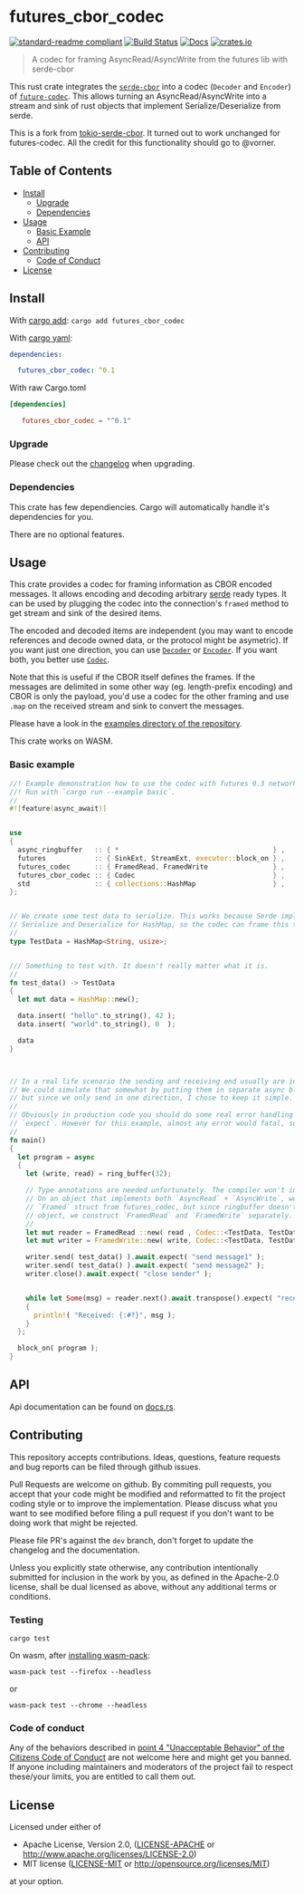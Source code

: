 # futures_cbor_codec

[![standard-readme compliant](https://img.shields.io/badge/readme%20style-standard-brightgreen.svg?style=flat-square)](https://github.com/RichardLitt/standard-readme)
[![Build Status](https://api.travis-ci.org/najamelan/futures_cbor_codec.svg?branch=master)](https://travis-ci.org/najamelan/futures_cbor_codec)
[![Docs](https://docs.rs/futures_cbor_codec/badge.svg)](https://docs.rs/futures_cbor_codec)
[![crates.io](https://img.shields.io/crates/v/futures_cbor_codec.svg)](https://crates.io/crates/futures_cbor_codec)


> A codec for framing AsyncRead/AsyncWrite from the futures lib with serde-cbor

This rust crate integrates the [`serde-cbor`](https://crates.io/crates/serde-cbor) into a codec
(`Decoder` and `Encoder`) of [`future-codec`](https://crates.io/crates/futures-codec). This allows
turning an AsyncRead/AsyncWrite into a stream and sink of rust objects that implement Serialize/Deserialize from serde.

This is a fork from [tokio-serde-cbor](https://crates.io/crates/tokio-serde-cbor).
It turned out to work unchanged for futures-codec. All the credit for this functionality should go to @vorner.

## Table of Contents

- [Install](#install)
  - [Upgrade](#upgrade)
  - [Dependencies](#dependencies)
- [Usage](#usage)
  - [Basic Example](#basic-example)
  - [API](#api)
- [Contributing](#contributing)
  - [Code of Conduct](#code-of-conduct)
- [License](#license)


## Install
With [cargo add](https://github.com/killercup/cargo-edit):
`cargo add futures_cbor_codec`

With [cargo yaml](https://gitlab.com/storedbox/cargo-yaml):
```yaml
dependencies:

  futures_cbor_codec: ^0.1
```

With raw Cargo.toml
```toml
[dependencies]

   futures_cbor_codec = "^0.1"
```

### Upgrade

Please check out the [changelog](https://github.com/najamelan/futures_cbor_codec/blob/master/CHANGELOG.md) when upgrading.

### Dependencies

This crate has few dependiencies. Cargo will automatically handle it's dependencies for you.

There are no optional features.


## Usage

This crate provides a codec for framing information as CBOR encoded messages. It allows
encoding and decoding arbitrary [serde](https://serde.rs) ready types. It can be used by
plugging the codec into the connection's `framed` method to get stream and sink of the desired
items.

The encoded and decoded items are independent (you may want to encode references and decode
owned data, or the protocol might be asymetric). If you want just one direction, you can use
[`Decoder`](struct.Decoder.html) or [`Encoder`](struct.Encoder.html). If you want both, you
better use [`Codec`](struct.Codec.html).

Note that this is useful if the CBOR itself defines the frames. If the messages are delimited
in some other way (eg. length-prefix encoding) and CBOR is only the payload, you'd use a codec
for the other framing and use `.map` on the received stream and sink to convert the messages.

Please have a look in the [examples directory of the repository](https://github.com/najamelan/futures_cbor_codec/tree/master/examples).

This crate works on WASM.


### Basic example
```rust
//! Example demonstration how to use the codec with futures 0.3 networking and the futures_codec crate.
//! Run with `cargo run --example basic`.
//
#![feature(async_await)]


use
{
  async_ringbuffer   :: { *                                      } ,
  futures            :: { SinkExt, StreamExt, executor::block_on } ,
  futures_codec      :: { FramedRead, FramedWrite                } ,
  futures_cbor_codec :: { Codec                                  } ,
  std                :: { collections::HashMap                   } ,
};


// We create some test data to serialize. This works because Serde implements
// Serialize and Deserialize for HashMap, so the codec can frame this type.
//
type TestData = HashMap<String, usize>;


/// Something to test with. It doesn't really matter what it is.
//
fn test_data() -> TestData
{
  let mut data = HashMap::new();

  data.insert( "hello".to_string(), 42 );
  data.insert( "world".to_string(), 0  );

  data
}



// In a real life scenario the sending and receiving end usually are in different processes.
// We could simulate that somewhat by putting them in separate async blocks and spawning those,
// but since we only send in one direction, I chose to keep it simple.
//
// Obviously in production code you should do some real error handling rather than using
// `expect`. However for this example, almost any error would fatal, so we might as well.
//
fn main()
{
  let program = async
  {
    let (write, read) = ring_buffer(32);

    // Type annotations are needed unfortunately. The compiler won't infer them just yet.
    // On an object that implements both `AsyncRead` + `AsyncWrite`, we could use the
    // `Framed` struct from futures_codec, but since ringbuffer doesn't have a unified
    // object, we construct `FramedRead` and `FramedWrite` separately.
    //
    let mut reader = FramedRead ::new( read , Codec::<TestData, TestData>::new() );
    let mut writer = FramedWrite::new( write, Codec::<TestData, TestData>::new() );

    writer.send( test_data() ).await.expect( "send message1" );
    writer.send( test_data() ).await.expect( "send message2" );
    writer.close().await.expect( "close sender" );


    while let Some(msg) = reader.next().await.transpose().expect( "receive message" )
    {
      println!( "Received: {:#?}", msg );
    }
  };

  block_on( program );
}
```

## API

Api documentation can be found on [docs.rs](https://docs.rs/futures_cbor_codec).


## Contributing

This repository accepts contributions. Ideas, questions, feature requests and bug reports can be filed through github issues.

Pull Requests are welcome on github. By commiting pull requests, you accept that your code might be modified and reformatted to fit the project coding style or to improve the implementation. Please discuss what you want to see modified before filing a pull request if you don't want to be doing work that might be rejected.

Please file PR's against the `dev` branch, don't forget to update the changelog and the documentation.

Unless you explicitly state otherwise, any contribution intentionally
submitted for inclusion in the work by you, as defined in the Apache-2.0
license, shall be dual licensed as above, without any additional terms
or conditions.

### Testing

`cargo test`

On wasm, after [installing wasm-pack](https://rustwasm.github.io/wasm-pack/):

`wasm-pack test --firefox --headless`

or

`wasm-pack test --chrome --headless`


### Code of conduct

Any of the behaviors described in [point 4 "Unacceptable Behavior" of the Citizens Code of Conduct](http://citizencodeofconduct.org/#unacceptable-behavior) are not welcome here and might get you banned. If anyone including maintainers and moderators of the project fail to respect these/your limits, you are entitled to call them out.

## License

Licensed under either of

 * Apache License, Version 2.0, ([LICENSE-APACHE](LICENSE-APACHE) or http://www.apache.org/licenses/LICENSE-2.0)
 * MIT license ([LICENSE-MIT](LICENSE-MIT) or http://opensource.org/licenses/MIT)

at your option.
